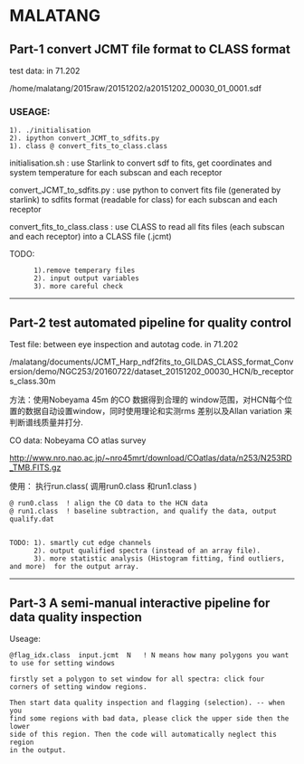# MALATANG

## Part-1  convert JCMT file format to CLASS format 

test data: 
in 71.202

/home/malatang/2015raw/20151202/a20151202_00030_01_0001.sdf


### USEAGE: 

    1). ./initialisation 
    2). ipython convert_JCMT_to_sdfits.py  
    1). class @ convert_fits_to_class.class  

initialisation.sh : use Starlink to convert sdf to fits, get coordinates and
system temperature for each subscan and each receptor 

convert_JCMT_to_sdfits.py : use python to convert fits file (generated by
starlink) to sdfits format (readable for class) for each subscan and each
receptor 

convert_fits_to_class.class : use CLASS to read all fits files (each subscan
and each receptor) into a CLASS file (.jcmt) 


TODO: 

          1).remove temperary files 
          2). input output variables 
          3). more careful check  
    

----------------------------
## Part-2 test automated pipeline for quality control

Test file: between eye inspection and autotag code. in 71.202



/malatang/documents/JCMT_Harp_ndf2fits_to_GILDAS_CLASS_format_Conversion/demo/NGC253/20160722/dataset_20151202_00030_HCN/b_receptors_class.30m


方法：使用Nobeyama 45m 的CO 数据得到合理的 window范围，对HCN每个位置的数据自动设置window，同时使用理论和实测rms 差别以及Allan variation 来判断谱线质量并打分.

CO data: Nobeyama CO atlas survey 
    
http://www.nro.nao.ac.jp/~nro45mrt/download/COatlas/data/n253/N253RD_TMB.FITS.gz


使用： 执行run.class( 调用run0.class 和run1.class )



    @ run0.class  ! align the CO data to the HCN data 
    @ run1.class  ! baseline subtraction, and qualify the data, output qualify.dat 


    TODO: 1). smartly cut edge channels 
          2). output qualified spectra (instead of an array file). 
          3). more statistic analysis (Histogram fitting, find outliers, and more)  for the output array. 


----------------------------
## Part-3 A semi-manual interactive pipeline for data quality inspection 

Useage: 

    @flag_idx.class  input.jcmt  N   ! N means how many polygons you want to use for setting windows

    firstly set a polygon to set window for all spectra: click four corners of setting window regions. 

    Then start data quality inspection and flagging (selection). -- when you
    find some regions with bad data, please click the upper side then the lower
    side of this region. Then the code will automatically neglect this region
    in the output. 



